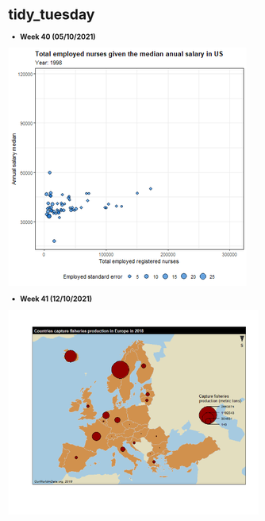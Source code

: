 # tidy_tuesday

+ **Week 40 (05/10/2021)**

[![Visualisation](https://github.com/DianeThy/tidy_tuesday/blob/main/Visualisations/05_10_2021.gif)](https://github.com/DianeThy/tidy_tuesday/blob/main/Scripts/05_10_2021.R)

+ **Week 41 (12/10/2021)**

[![Visualisation](https://github.com/DianeThy/tidy_tuesday/blob/main/Visualisations/12_10_2021.png)](https://github.com/DianeThy/tidy_tuesday/blob/main/Scripts/12_10_2021.R)
